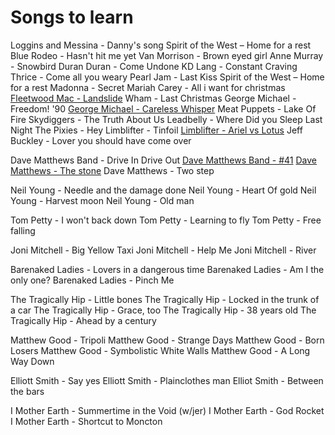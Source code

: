 # Songs to learn

Loggins and Messina - Danny's song
Spirit of the West – Home for a rest
Blue Rodeo - Hasn't hit me yet
Van Morrison - Brown eyed girl
Anne Murray - Snowbird
Duran Duran - Come Undone
KD Lang - Constant Craving
Thrice - Come all you weary
Pearl Jam - Last Kiss
Spirit of the West – Home for a rest
Madonna - Secret
Mariah Carey - All i want for christmas
[Fleetwood Mac - Landslide](https://www.youtube.com/watch?v=x--yddOolRQ)
Wham - Last Christmas
George Michael - Freedom! '90
[George Michael - Careless Whisper](https://www.youtube.com/watch?v=94-KCPOxd2Y)
Meat Puppets - Lake Of Fire
Skydiggers - The Truth About Us
Leadbelly - Where Did you Sleep Last Night
The Pixies - Hey
Limblifter - Tinfoil
[Limblifter - Ariel vs Lotus](https://www.youtube.com/watch?v=7HIkXCi1NvY)
Jeff Buckley - Lover you should have come over

Dave Matthews Band - Drive In Drive Out
[Dave Matthews Band - #41](https://www.youtube.com/watch?v=rpo6ti84Hf4)
[Dave Matthews - The stone](https://www.youtube.com/watch?v=dE_8R-3z-4k)
Dave Matthews - Two step

Neil Young - Needle and the damage done
Neil Young - Heart Of gold
Neil Young - Harvest moon
Neil Young - Old man

Tom Petty - I won't back down
Tom Petty - Learning to fly
Tom Petty - Free falling

Joni Mitchell - Big Yellow Taxi
Joni Mitchell - Help Me
Joni Mitchell - River

Barenaked Ladies - Lovers in a dangerous time
Barenaked Ladies - Am I the only one?
Barenaked Ladies - Pinch Me

The Tragically Hip - Little bones
The Tragically Hip - Locked in the trunk of a car
The Tragically Hip - Grace, too
The Tragically Hip - 38 years old
The Tragically Hip - Ahead by a century

Matthew Good - Tripoli
Matthew Good - Strange Days
Matthew Good - Born Losers
Matthew Good - Symbolistic White Walls
Matthew Good - A Long Way Down

Elliott Smith - Say yes
Elliott Smith - Plainclothes man
Elliot Smith - Between the bars

I Mother Earth - Summertime in the Void (w/jer)
I Mother Earth - God Rocket
I Mother Earth - Shortcut to Moncton
